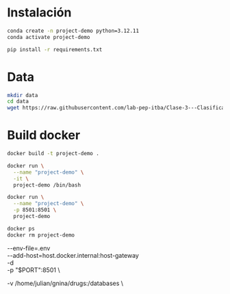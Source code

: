 # Instalación

```bash
conda create -n project-demo python=3.12.11
conda activate project-demo

pip install -r requirements.txt
```

# Data

```bash
mkdir data
cd data
wget https://raw.githubusercontent.com/lab-pep-itba/Clase-3---Clasificadores-Bayesianos/refs/heads/master/data/alturas-pesos-mils-train.csv
```

# Build docker

```bash
docker build -t project-demo .

docker run \
  --name "project-demo" \
  -it \
  project-demo /bin/bash

docker run \
  --name "project-demo" \
  -p 8501:8501 \
  project-demo

docker ps
docker rm project-demo
```




   --env-file=.env \
   --add-host=host.docker.internal:host-gateway \
   -d \
   -p "$PORT":8501 \
  
   -v /home/julian/gnina/drugs:/databases \